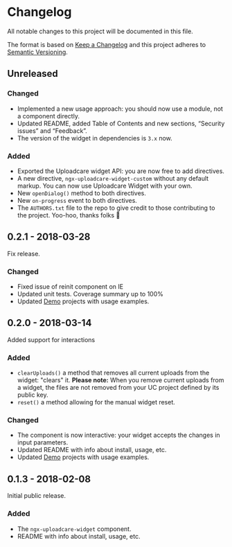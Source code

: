 # Changelog

All notable changes to this project will be documented in this file.

The format is based on [Keep a Changelog](http://keepachangelog.com/en/1.0.0/)
and this project adheres to [Semantic Versioning](http://semver.org/spec/v2.0.0.html).

## Unreleased

### Changed

* Implemented a new usage approach: you should now use a module, not a component directly.
* Updated README, added Table of Contents and new sections, “Security issues” and “Feedback”.
* The version of the widget in dependencies is `3.x` now.

### Added

* Exported the Uploadcare widget API: you are now free to add directives.
* A new directive, `ngx-uploadcare-widget-custom` without any default markup.
  You can now use Uploadcare Widget with your own.
* New `openDialog()` method to both directives.
* New `on-progress` event to both directives.
* The `AUTHORS.txt` file to the repo to give credit to those contributing to
  the project. Yoo-hoo, thanks folks 💛

## 0.2.1 - 2018-03-28

Fix release.

### Changed

* Fixed issue of reinit component on IE
* Updated unit tests. Coverage summary up to 100%
* Updated [Demo](/demo) projects with usage examples.

## 0.2.0 - 2018-03-14

Added support for interactions

### Added

* `clearUploads()` a method that removes all current uploads from the widget: "clears" it.
**Please note:** When you remove current uploads from a widget, the files are not removed from your UC project defined by its public key.
* `reset()` a method allowing for the manual widget reset.

### Changed

* The component is now interactive: your widget accepts the changes in input parameters.
* Updated README with info about install, usage, etc.
* Updated [Demo](/demo) projects with usage examples.

## 0.1.3 - 2018-02-08

Initial public release.

### Added

* The `ngx-uploadcare-widget` component.
* README with info about install, usage, etc.
